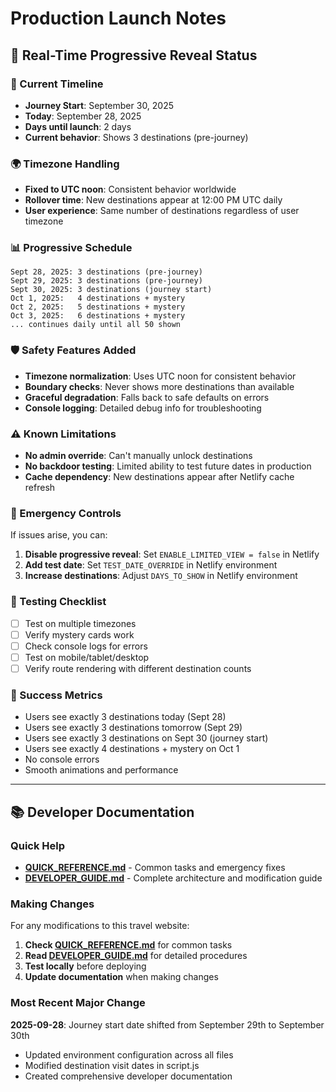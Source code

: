 # Production Launch Notes

## 🚀 Real-Time Progressive Reveal Status

### 📅 Current Timeline
- **Journey Start**: September 30, 2025
- **Today**: September 28, 2025
- **Days until launch**: 2 days
- **Current behavior**: Shows 3 destinations (pre-journey)

### 🌍 Timezone Handling
- **Fixed to UTC noon**: Consistent behavior worldwide
- **Rollover time**: New destinations appear at 12:00 PM UTC daily
- **User experience**: Same number of destinations regardless of user timezone

### 📊 Progressive Schedule
```
Sept 28, 2025: 3 destinations (pre-journey)
Sept 29, 2025: 3 destinations (pre-journey)
Sept 30, 2025: 3 destinations (journey start)
Oct 1, 2025:   4 destinations + mystery
Oct 2, 2025:   5 destinations + mystery
Oct 3, 2025:   6 destinations + mystery
... continues daily until all 50 shown
```

### 🛡️ Safety Features Added
- **Timezone normalization**: Uses UTC noon for consistent behavior
- **Boundary checks**: Never shows more destinations than available
- **Graceful degradation**: Falls back to safe defaults on errors
- **Console logging**: Detailed debug info for troubleshooting

### ⚠️ Known Limitations
- **No admin override**: Can't manually unlock destinations
- **No backdoor testing**: Limited ability to test future dates in production
- **Cache dependency**: New destinations appear after Netlify cache refresh

### 🔧 Emergency Controls
If issues arise, you can:
1. **Disable progressive reveal**: Set `ENABLE_LIMITED_VIEW = false` in Netlify
2. **Add test date**: Set `TEST_DATE_OVERRIDE` in Netlify environment
3. **Increase destinations**: Adjust `DAYS_TO_SHOW` in Netlify environment

### 📱 Testing Checklist
- [ ] Test on multiple timezones
- [ ] Verify mystery cards work
- [ ] Check console logs for errors
- [ ] Test on mobile/tablet/desktop
- [ ] Verify route rendering with different destination counts

### 🎯 Success Metrics
- Users see exactly 3 destinations today (Sept 28)
- Users see exactly 3 destinations tomorrow (Sept 29)
- Users see exactly 3 destinations on Sept 30 (journey start)
- Users see exactly 4 destinations + mystery on Oct 1
- No console errors
- Smooth animations and performance

---

## 📚 Developer Documentation

### Quick Help
- **[QUICK_REFERENCE.md](./QUICK_REFERENCE.md)** - Common tasks and emergency fixes
- **[DEVELOPER_GUIDE.md](./DEVELOPER_GUIDE.md)** - Complete architecture and modification guide

### Making Changes
For any modifications to this travel website:
1. **Check [QUICK_REFERENCE.md](./QUICK_REFERENCE.md)** for common tasks
2. **Read [DEVELOPER_GUIDE.md](./DEVELOPER_GUIDE.md)** for detailed procedures
3. **Test locally** before deploying
4. **Update documentation** when making changes

### Most Recent Major Change
**2025-09-28**: Journey start date shifted from September 29th to September 30th
- Updated environment configuration across all files
- Modified destination visit dates in script.js
- Created comprehensive developer documentation